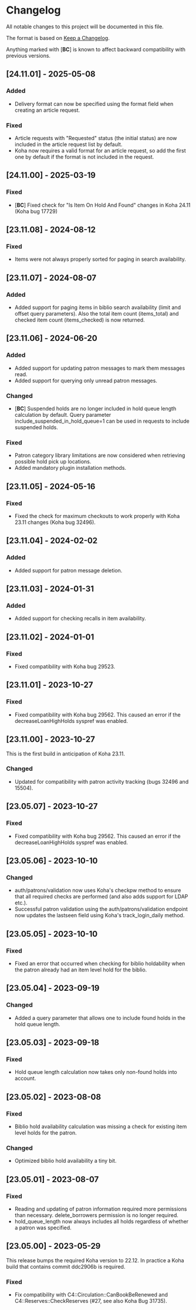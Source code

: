 # Changelog

All notable changes to this project will be documented in this file.

The format is based on [Keep a Changelog](https://keepachangelog.com/en/1.0.0/).

Anything marked with [**BC**] is known to affect backward compatibility with previous versions.

## [24.11.01] - 2025-05-08

### Added

- Delivery format can now be specified using the format field when creating an article request.

### Fixed

- Article requests with "Requested" status (the initial status) are now included in the article request list by default.
- Koha now requires a valid format for an article request, so add the first one by default if the format is not included in the request.

## [24.11.00] - 2025-03-19

### Fixed

- [**BC**] Fixed check for "Is Item On Hold And Found" changes in Koha 24.11 (Koha bug 17729)

## [23.11.08] - 2024-08-12

### Fixed

- Items were not always properly sorted for paging in search availability.

## [23.11.07] - 2024-08-07

### Added

- Added support for paging items in biblio search availability (limit and offset query parameters). Also the total item count (items_total) and checked item count (items_checked) is now returned.

## [23.11.06] - 2024-06-20

### Added

- Added support for updating patron messages to mark them messages read.
- Added support for querying only unread patron messages.

### Changed

- [**BC**] Suspended holds are no longer included in hold queue length calculation by default. Query parameter include_suspended_in_hold_queue=1 can be used in requests to include suspended holds.

### Fixed

- Patron category library limitations are now considered when retrieving possible hold pick up locations.
- Added mandatory plugin installation methods.


## [23.11.05] - 2024-05-16

### Fixed

- Fixed the check for maximum checkouts to work properly with Koha 23.11 changes (Koha bug 32496).


## [23.11.04] - 2024-02-02

### Added

- Added support for patron message deletion.


## [23.11.03] - 2024-01-31

### Added

- Added support for checking recalls in item availability.


## [23.11.02] - 2024-01-01

### Fixed

- Fixed compatibility with Koha bug 29523.


## [23.11.01] - 2023-10-27

### Fixed

- Fixed compatibility with Koha bug 29562. This caused an error if the decreaseLoanHighHolds syspref was enabled.


## [23.11.00] - 2023-10-27

This is the first build in anticipation of Koha 23.11.

### Changed

- Updated for compatibility with patron activity tracking (bugs 32496 and 15504).


## [23.05.07] - 2023-10-27

### Fixed

- Fixed compatibility with Koha bug 29562. This caused an error if the decreaseLoanHighHolds syspref was enabled.


## [23.05.06] - 2023-10-10

### Changed

- auth/patrons/validation now uses Koha's checkpw method to ensure that all required checks are performed (and also adds support for LDAP etc.).
- Successful patron validation using the auth/patrons/validation endpoint now updates the lastseen field using Koha's track_login_daily method.


## [23.05.05] - 2023-10-10

### Fixed

- Fixed an error that occurred when checking for biblio holdability when the patron already had an item level hold for the biblio.


## [23.05.04] - 2023-09-19

### Changed

- Added a query parameter that allows one to include found holds in the hold queue length.


## [23.05.03] - 2023-09-18

### Fixed

- Hold queue length calculation now takes only non-found holds into account.


## [23.05.02] - 2023-08-08

### Fixed

- Biblio hold availability calculation was missing a check for existing item level holds for the patron.

### Changed

- Optimized biblio hold availability a tiny bit.


## [23.05.01] - 2023-08-07

### Fixed

- Reading and updating of patron information required more permissions than necessary. delete_borrowers permission is no longer required.
- hold_queue_length now always includes all holds regardless of whether a patron was specified.


## [23.05.00] - 2023-05-29

This release bumps the required Koha version to 22.12. In practice a Koha build that contains commit ddc2906b is required.

### Fixed

- Fix compatibility with C4::Circulation::CanBookBeRenewed and C4::Reserves::CheckReserves (#27, see also Koha Bug 31735).

